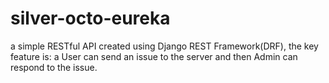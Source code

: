 # silver-octo-eureka
a simple RESTful API created using Django REST Framework(DRF), the key feature is: a User can send an issue to the server and then Admin can respond to the issue.
